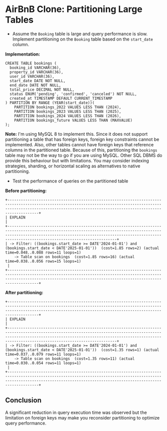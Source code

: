 # AirBnB Clone: Partitioning Large Tables
- Assume the `Booking` table is large and query performance is slow. Implement partitioning on the `Booking` table based on the `start_date` column.

**Implementation:**
```
CREATE TABLE bookings (
  booking_id VARCHAR(36),
  property_id VARCHAR(36),
  user_id VARCHAR(36),
  start_date DATE NOT NULL,
  end_date DATE NOT NULL,
  total_price DECIMAL NOT NULL,
  status ENUM('pending', 'confirmed', 'canceled') NOT NULL,
  created_at TIMESTAMP DEFAULT CURRENT_TIMESTAMP
) PARTITION BY RANGE (YEAR(start_date))(
    PARTITION bookings_2022 VALUES LESS THAN (2024),
    PARTITION bookings_2023 VALUES LESS THAN (2025),
    PARTITION bookings_2024 VALUES LESS THAN (2026),
    PARTITION bookings_future VALUES LESS THAN (MAXVALUE)
);
```

**Note:** I'm using MySQL 8 to implement this. Since it does not support partitioning a table that has foreign keys, foreign key constraints cannot be implemented. Also, other tables cannot have foreign keys that reference columns in the partitioned table. Because of this, partitioning the `bookings` table may not be the way to go if you are using MySQL. Other SQL DBMS do provide this behaviour but with limitations. You may consider indexing strategies, sharding, or horizontal scaling as alternatives to native partitioning.

- Test the performance of queries on the partitioned table

**Before partitioning:**
```
+--------------------------------------------------------------------------------------------------------------------------------------------------------------------------------------------------------------------------------+
| EXPLAIN                                                                                                                                                                                                                          |
+-------------------------------------------------------------------------------------------------------------------------------------------------------------------------------------------------------------------------------------------------------------------+
| -> Filter: ((bookings.start_date >= DATE'2024-01-01') and (bookings.start_date < DATE'2025-01-01'))  (cost=1.85 rows=2) (actual time=0.048..0.088 rows=11 loops=1)
    -> Table scan on bookings  (cost=1.85 rows=16) (actual time=0.038..0.056 rows=15 loops=1)
 |
+--------------------------------------------------------------------------------------------------------------------------------------------------------------------------------------------------------------------------------+
```

**After partitioning:**
```
+--------------------------------------------------------------------------------------------------------------------------------------------------------------------------------------------------------------------------------+
| EXPLAIN                                                                                                                                                                                                                          |
+-------------------------------------------------------------------------------------------------------------------------------------------------------------------------------------------------------------------------------------------------------------------+
| -> Filter: ((bookings.start_date >= DATE'2024-01-01') and (bookings.start_date < DATE'2025-01-01'))  (cost=1.35 rows=1) (actual time=0.037..0.079 rows=11 loops=1)
    -> Table scan on bookings  (cost=1.35 rows=11) (actual time=0.030..0.054 rows=11 loops=1)
 |
+--------------------------------------------------------------------------------------------------------------------------------------------------------------------------------------------------------------------------------+
```

## Conclusion
A significant reduction in query execution time was observed but the limitation on foreign keys may make you reconsider partitioning to  optimize query performance.